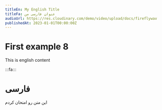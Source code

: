```yaml
---
titleEn: My English Title
titleFa: عنوان فارسی من
audioUrl: https://res.cloudinary.com/demo/video/upload/docs/fireflywav.mp3
publishedAt: 2023-01-01T00:00:00Z
---
```


# First example 8

This is english content

:::fa:::

# فارسی

این متن رو امتحان کردم
